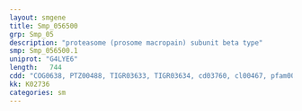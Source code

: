 ```yaml
---
layout: smgene
title: Smp_056500
grp: Smp_05
description: "proteasome (prosome macropain) subunit beta type"
smp: Smp_056500.1
uniprot: "G4LYE6"
length:   744
cdd: "COG0638, PTZ00488, TIGR03633, TIGR03634, cd03760, cl00467, pfam00227"
kk: K02736
categories: sm
---
```

